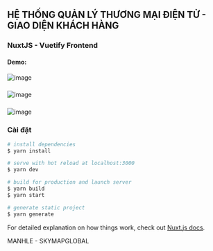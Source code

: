 ## HỆ THỐNG QUẢN LÝ THƯƠNG MẠI ĐIỆN TỬ - GIAO DIỆN KHÁCH HÀNG

### NuxtJS - Vuetify Frontend
#### Demo: 


![image](https://res.cloudinary.com/dsobei3hp/image/upload/v1608019430/GitHub/Untitlesd_ugg3nn.png)
###
![image](https://res.cloudinary.com/dsobei3hp/image/upload/v1608019520/GitHub/2_jlcac9.png)
###
![image](https://res.cloudinary.com/dsobei3hp/image/upload/v1608019842/GitHub/3_ogoshe.png)

### Cài đặt
```bash
# install dependencies
$ yarn install

# serve with hot reload at localhost:3000
$ yarn dev

# build for production and launch server
$ yarn build
$ yarn start

# generate static project
$ yarn generate
```

For detailed explanation on how things work, check out [Nuxt.js docs](https://nuxtjs.org).

MANHLE - SKYMAPGLOBAL
